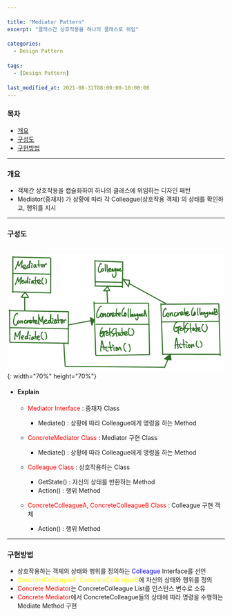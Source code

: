```yaml
---

title: "Mediator Pattern"
excerpt: "클래스간 상호작용을 하나의 클래스로 위임" 

categories:
  - Design Pattern

tags:
  - [Design Pattern]

last_modified_at: 2021-08-31T08:00:00-10:00:00
---
```


### 목차
 - [개요](#개요)
 - [구성도](#구성도)
 - [구현방법](#구현방법)

---

### 개요
 - 객체간 상호작용을 캡슐화하여 하나의 클래스에 위임하는 디자인 패턴
 - Mediator(중재자) 가 상황에 따라 각 Colleague(상호작용 객체) 의 상태를 확인하고, 행위를 지시

---

### 구성도
　　![image](/assets/images/DesignPattern/MediatorPattern.png){: width="70%" height="70%"}  

 - #### Explain
   - <span style="color:red">Mediator Interface</span> : 중재자 Class
     - Mediate() : 상황에 따라 Colleague에게 명령을 하는 Method

   - <span style="color:red">ConcreteMediator Class</span> : Mediator 구현 Class
     - Mediate() : 상황에 따라 Colleague에게 명령을 하는 Method

   - <span style="color:red">Colleague Class</span> : 상호작용하는 Class
     - GetState() : 자신의 상태를 반환하는 Method
     - Action() : 행위 Method

   - <span style="color:red">ConcreteColleagueA, ConcreteColleagueB Class</span> : Colleague 구현 객체
     - Action() : 행위 Method
   
---
### 구현방법
 - 상호작용하는 객체의 상태와 행위를 정의하는 <span style="color:blue">Colleague</span> Interface를 선언
 - <span style="color:yellow">ConcreteColleagueA, ConcreteColleagueB</span>에 자신의 상태와 행위를 정의
 - <span style="Color:red">Concrete Mediator</span>는 ConcreteColleague List를 인스턴스 변수로 소유
 - <span style="Color:red">Concrete Mediator</span>에서 ConcreteColleague들의 상태에 따라 명령을 수행하는 Mediate Method 구현
